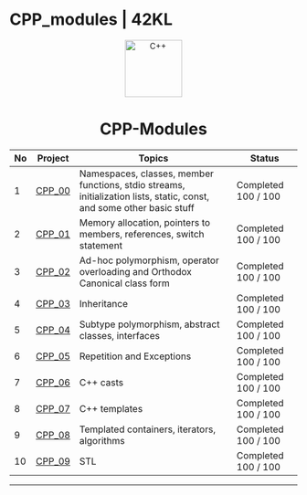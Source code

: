 # CPP_modules | 42KL

<p align="center">
  <img src=https://user-images.githubusercontent.com/25181517/192106073-90fffafe-3562-4ff9-a37e-c77a2da0ff58.png width="100" alt="C++" title="C++" />
</p>

<h1 align="center">
	CPP-Modules
</h1>

|  No | Project | Topics | Status |
|-----|---------|--------|--------|
|  1  | [CPP_00](https://github.com/mseong123/CPP_modules/tree/main/cpp_00) | Namespaces, classes, member functions, stdio streams, initialization lists, static, const, and some other basic stuff | Completed 100 / 100 |
|  2  | [CPP_01](https://github.com/mseong123/CPP_modules/tree/main/cpp_01) | Memory allocation, pointers to members, references, switch statement | Completed 100 / 100  |
|  3  | [CPP_02](https://github.com/mseong123/CPP_modules/tree/main/cpp_02) | Ad-hoc polymorphism, operator overloading and Orthodox Canonical class form | Completed 100 / 100 |
|  4  | [CPP_03](https://github.com/mseong123/CPP_modules/tree/main/cpp_03) | Inheritance | Completed 100 / 100 |
|  5  | [CPP_04](https://github.com/mseong123/CPP_modules/tree/main/cpp_04) | Subtype polymorphism, abstract classes, interfaces | Completed 100 / 100 |
|  6  | [CPP_05](https://github.com/mseong123/CPP_modules/tree/main/cpp_05) | Repetition and Exceptions | Completed 100 / 100   |
|  7  | [CPP_06](https://github.com/mseong123/CPP_modules/tree/main/cpp_06) | C++ casts  | Completed 100 / 100 |
|  8  | [CPP_07](https://github.com/mseong123/CPP_modules/tree/main/cpp_07) | C++ templates   | Completed 100 / 100  |
|  9  | [CPP_08](https://github.com/mseong123/CPP_modules/tree/main/cpp_08) | Templated containers, iterators, algorithms    | Completed 100 / 100 |
|  10  | [CPP_09](https://github.com/mseong123/CPP_modules/tree/main/cpp_09) | STL | Completed 100 / 100 |

---
